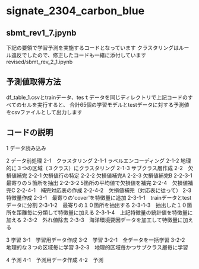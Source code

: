 # signate_2304_carbon_blue

## sbmt_rev1_7.jpynb
下記の要領で学習予測を実施するコードとなっています
クラスタリングはルール違反でしたので、修正したコードも一緒に添付しています
revised/sbmt_rev_2_1.ipynb

## 予測値取得方法
df_table_1.csvとtrainデータ、tesｔデータを同じディレクトリで上記コードのすべてのセルを実行すると、
合計65個の学習モデルとtestデータに対する予測値をcsvファイルとして出力します

## コードの説明
1 データ読み込み

2 データ前処理
	2-1　クラスタリング
		2-1-1 ラベルエンコーディング
		2-1-2 地理的に３つの区域（３クラス）にクラスタリング
		2-1-3 サブクラス層作成
	2-2　欠損値補完
		2-2-1 欠損値行の特定
		2-2-2 欠損値補完A
		2-2-3 欠損値補完B
			2-2-3-1 最寄りの５箇所を抽出
			2-2-3-2 5箇所の平均値で欠損値を補完
		2-2-4　欠損値補完C
			2-2-4-1　補完対応表の作成
			2-2-4-2　欠損値補完（対応表に従って）
	2-3 特徴量作成
		2-3-1　最寄りの'cover'を特徴量に追加
			2-3-1-1　trainデータとtestデータに分割
			2-3-1-2　最寄りの１０箇所を抽出する
			2-3-1-3　抽出した１０箇所を距離毎に分類して特徴量に加える
			2-3-1-4　上記特徴量の統計値を特徴量に加える
		2-3-2　外れ値除去
		2-3-3　海洋環境要因データを加工して特徴量に加える

3 学習
	3-1　学習用データ作成
	3-2　学習
		3-2-1　全データを一括学習
		3-2-2　地理的な３つの区域毎に学習
		3-2-3　地理的区域毎かつサブクラス層毎に学習

4 予測
	4-1　予測用データ作成
	4-2　予測
